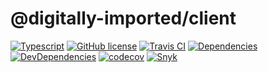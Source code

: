 # @digitally-imported/client
[![Typescript](https://img.shields.io/badge/%3C%2F%3E-TypeScript-blue.svg)](https://www.typescriptlang.org/)
[![GitHub license](https://img.shields.io/github/license/pigulla/di?style=flat-square)](https://github.com/pigulla/di/blob/develop/LICENSE)
[![Travis CI](https://img.shields.io/travis/com/pigulla/di/develop?style=flat-square)](https://codecov.io/gh/pigulla/di)
[![Dependencies](https://img.shields.io/david/pigulla/di?style=flat-square&path=packages/client)](https://david-dm.org/pigulla/di?path=packages%2Fclient)
[![DevDependencies](https://img.shields.io/david/dev/pigulla/di?style=flat-square&path=packages/client)](https://david-dm.org/dev/pigulla/di?path=packages%2Fclient)
[![codecov](https://codecov.io/gh/pigulla/di/branch/master/graph/badge.svg?flag=client)](https://codecov.io/gh/pigulla/di/tree/develop/packages/client/src)
[![Snyk](https://snyk.io/test/github/pigulla/di/badge.svg?targetFile=packages/client/package.json&style=flat-square)](https://snyk.io/test/github/pigulla/di?targetFile=packages%2Fclient%2Fpackage.json&tab=dependencies)

